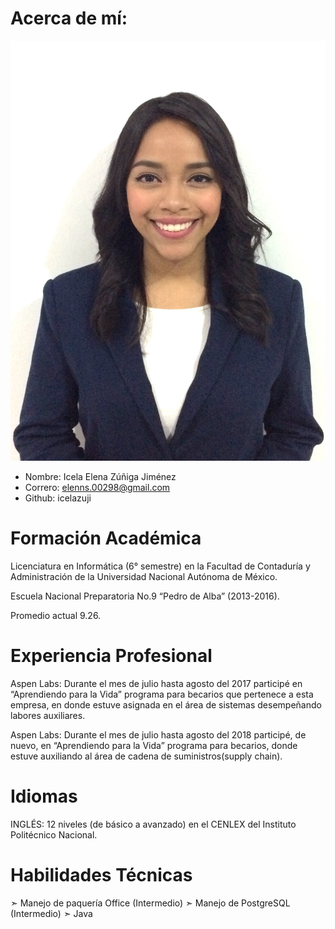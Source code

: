 # Acerca de mí:
![FOTO](startbootstrap-bare-master/img/img2.jpg)
- Nombre: Icela Elena Zúñiga Jiménez 
- Correro: elenns.00298@gmail.com
- Github: icelazuji

# Formación Académica

Licenciatura en Informática (6° semestre) en la Facultad de Contaduría y Administración de  la Universidad Nacional Autónoma de México.

Escuela Nacional Preparatoria No.9 “Pedro de Alba” (2013-2016).

Promedio actual 9.26.

# Experiencia Profesional

Aspen Labs: Durante el mes de julio hasta agosto del 2017 participé en “Aprendiendo para la Vida” programa para becarios  que pertenece a esta empresa, en donde estuve asignada en el área de sistemas desempeñando labores auxiliares.

Aspen Labs: Durante el mes de julio hasta agosto del 2018 participé, de nuevo, en “Aprendiendo para la Vida” programa para becarios, donde estuve auxiliando al área de cadena de suministros(supply chain).

# Idiomas

INGLÉS:  12 niveles (de básico a avanzado) en el CENLEX del Instituto
Politécnico Nacional.

# Habilidades Técnicas

➣ Manejo de paquería Office (Intermedio)
➣ Manejo de PostgreSQL (Intermedio)
➣ Java
